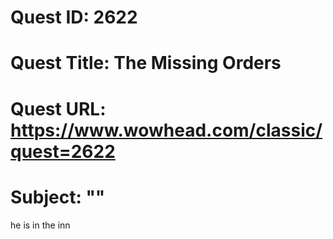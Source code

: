 # Quest ID: 2622
# Quest Title: The Missing Orders
# Quest URL: https://www.wowhead.com/classic/quest=2622
# Subject: "<Blank>"
he is in the inn